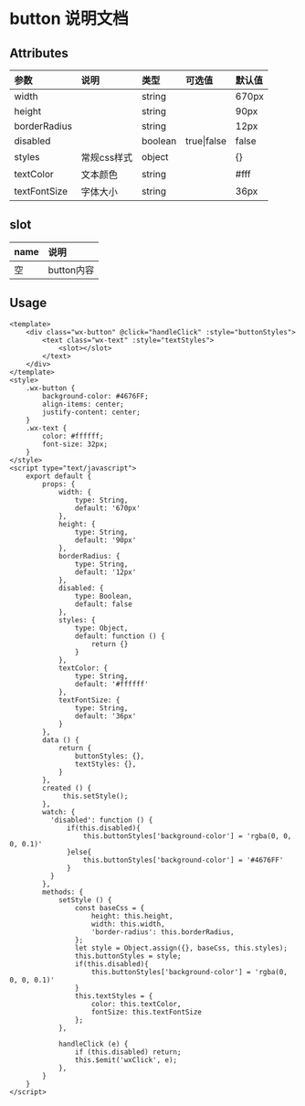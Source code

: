 # button 说明文档

## Attributes

| 参数 | 说明 | 类型 | 可选值 | 默认值 |
| :--- | :--- | :--- | :--- | :--- |
| width |  | string |  | 670px |
| height |  | string |  | 90px |
| borderRadius |  | string |  | 12px |
| disabled |  | boolean | true\|false | false |
| styles | 常规css样式 | object |  | {} |
| textColor | 文本颜色 | string |  | \#fff |
| textFontSize | 字体大小 | string |  | 36px |



## slot

| name | 说明 |
| :--- | :--- |
| 空 | button内容 |

## Usage

```
<template>
    <div class="wx-button" @click="handleClick" :style="buttonStyles">
        <text class="wx-text" :style="textStyles">
            <slot></slot>
        </text>
    </div>
</template>
<style>
    .wx-button {
        background-color: #4676FF;
        align-items: center;
        justify-content: center;
    }
    .wx-text {
        color: #ffffff;
        font-size: 32px;
    }
</style>
<script type="text/javascript">
    export default {
        props: {
            width: {
                type: String,
                default: '670px'
            },
            height: {
                type: String,
                default: '90px'
            },
            borderRadius: {
                type: String,
                default: '12px'
            },
            disabled: {
                type: Boolean,
                default: false
            },
            styles: {
                type: Object,
                default: function () {
                    return {}
                }
            },
            textColor: {
                type: String,
                default: '#ffffff'
            },
            textFontSize: {
                type: String,
                default: '36px'
            }
        },
        data () {
            return {
                buttonStyles: {},
                textStyles: {},
            }
        },
        created () {
             this.setStyle();
        },
        watch: {
          'disabled': function () {
              if(this.disabled){
                  this.buttonStyles['background-color'] = 'rgba(0, 0, 0, 0.1)'
              }else{
                  this.buttonStyles['background-color'] = '#4676FF'
              }
          }
        },
        methods: {
            setStyle () {
                const baseCss = {
                    height: this.height,
                    width: this.width,
                    'border-radius': this.borderRadius,
                };
                let style = Object.assign({}, baseCss, this.styles);
                this.buttonStyles = style;
                if(this.disabled){
                    this.buttonStyles['background-color'] = 'rgba(0, 0, 0, 0.1)'
                }
                this.textStyles = {
                    color: this.textColor,
                    fontSize: this.textFontSize
                };
            },

            handleClick (e) {
                if (this.disabled) return;
                this.$emit('wxClick', e);
            },
        }
    }
</script>
```




